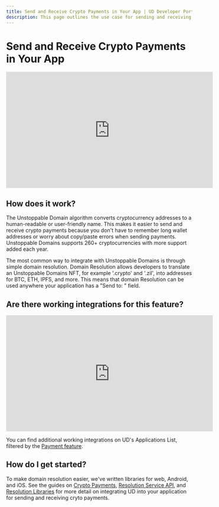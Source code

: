 ```yaml
---
title: Send and Receive Crypto Payments in Your App | UD Developer Portal
description: This page outlines the use case for sending and receiving crypto payments in your application.
---
```


# Send and Receive Crypto Payments in Your App

<div class="video-container">
<iframe width="560" height="315" src="https://www.youtube.com/embed/2HNAaf6rIec" title="YouTube video player" frameborder="0" allow="accelerometer; autoplay; clipboard-write; encrypted-media; gyroscope; picture-in-picture" allowfullscreen></iframe>
</div>

## How does it work?

The Unstoppable Domain algorithm converts cryptocurrency addresses to a human-readable or user-friendly name. This makes it easier to send and receive crypto payments because you don't have to remember long wallet addresses or worry about copy/paste errors when sending payments. Unstoppable Domains supports 260+ cryptocurrencies with more support added each year.

The most common way to integrate with Unstoppable Domains is through simple domain resolution. Domain Resolution allows developers to translate an Unstoppable Domains NFT, for example '.crypto' and '.zil', into addresses for BTC, ETH, IPFS, and more. This means that domain Resolution can be used anywhere your application has a "Send to: " field.

## Are there working integrations for this feature?

<div class="video-container">
<iframe width="560" height="315" src="https://www.youtube.com/embed/lKtkbcV5Td0" title="YouTube video player" frameborder="0" allow="accelerometer; autoplay; clipboard-write; encrypted-media; gyroscope; picture-in-picture" allowfullscreen></iframe>
</div>

You can find additional working integrations on UD's Applications List, filtered by the [Payment feature](https://unstoppabledomains.com/apps?filters=5).

## How do I get started?
To make domain resolution easier, we've written libraries for web, Android, and iOS. See the guides on [Crypto Payments](/crypto-payments/index.md), [Resolution Service API](/developer-toolkit/resolution-integration-methods/resolution-service/overview.md), and [Resolution Libraries](/developer-toolkit/resolution-integration-methods/resolution-libraries/libraries-overview.md) for more detail on integrating UD into your application for sending and receiving cryto payments.
